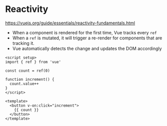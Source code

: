 # Reactivity

https://vuejs.org/guide/essentials/reactivity-fundamentals.html

* When a component is rendered for the first time, Vue tracks every `ref`
* When a `ref` is mutated, it will trigger a re-render for components that are tracking it.
* Vue automatically detects the change and updates the DOM accordingly

```vue
<script setup>
import { ref } from 'vue'

const count = ref(0)

function increment() {
  count.value++
}
</script>

<template>
  <button v-on:click="increment">
    {{ count }}
  </button>
</template>
```
